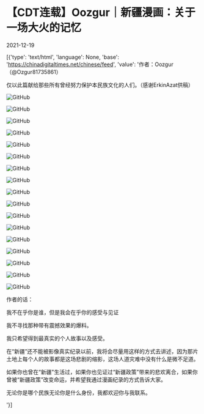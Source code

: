 # 【CDT连载】Oozgur｜新疆漫画：关于一场大火的记忆

2021-12-19

[{'type': 'text/html', 'language': None, 'base': 'https://chinadigitaltimes.net/chinese/feed', 'value': '作者：Oozgur（@Ozgur81735861）

仅以此篇献给那些所有曾经努力保护本民族文化的人们。（感谢ErkinAzat供稿）

![GitHub](https://chinadigitaltimes.net/chinese/files/2021/12/01-3.jpg)

![GitHub](https://chinadigitaltimes.net/chinese/files/2021/12/2.jpg)

![GitHub](https://chinadigitaltimes.net/chinese/files/2021/12/3.jpg)

![GitHub](https://chinadigitaltimes.net/chinese/files/2021/12/4.jpg)

![GitHub](https://chinadigitaltimes.net/chinese/files/2021/12/5.jpg)

![GitHub](https://chinadigitaltimes.net/chinese/files/2021/12/6.jpg)

![GitHub](https://chinadigitaltimes.net/chinese/files/2021/12/7.jpg)

![GitHub](https://chinadigitaltimes.net/chinese/files/2021/12/8.jpg)

![GitHub](https://chinadigitaltimes.net/chinese/files/2021/12/9.jpg)

![GitHub](https://chinadigitaltimes.net/chinese/files/2021/12/10-1.jpg)

![GitHub](https://chinadigitaltimes.net/chinese/files/2021/12/11-1.jpg)

![GitHub](https://chinadigitaltimes.net/chinese/files/2021/12/12-1.jpg)

![GitHub](https://chinadigitaltimes.net/chinese/files/2021/12/13-1.jpg)

![GitHub](https://chinadigitaltimes.net/chinese/files/2021/12/14-1.jpg)

![GitHub](https://chinadigitaltimes.net/chinese/files/2021/12/15-1.jpg)

![GitHub](https://chinadigitaltimes.net/chinese/files/2021/12/16-1.jpg)

![GitHub](https://chinadigitaltimes.net/chinese/files/2021/12/17-1.jpg)

作者的话：



我不在乎你是谁，但是我会在乎你的感受与见证

我不寻找那种带有震撼效果的爆料。

我只希望得到最真实的个人故事以及感受。

在“新疆”还不能被影像真实纪录以前，我将会尽量用这样的方式去讲述，因为那片土地上每个人的故事都是这场悲剧的缩影，这场人道灾难中没有什么是微不足道。

如果你也曾在“新疆&quot;生活过，如果你也见证过“新疆政策”带来的悲欢离合，如果你曾被“新疆政策”改变命运，并希望我通过漫画纪录的方式告诉大家。

无论你是哪个民族无论你是什么身份，我都欢迎你与我联系。



'}]